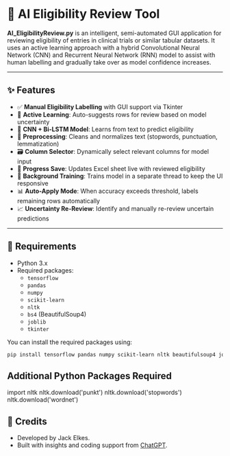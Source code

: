 # 🧠 AI Eligibility Review Tool

**AI_EligibilityReview.py** is an intelligent, semi-automated GUI application for reviewing eligibility of entries in clinical trials or similar tabular datasets. It uses an active learning approach with a hybrid Convolutional Neural Network (CNN) and Recurrent Neural Network (RNN) model to assist with human labelling and gradually take over as model confidence increases.

---

## ✨ Features

- ✅ **Manual Eligibility Labelling** with GUI support via Tkinter  
- 🤖 **Active Learning**: Auto-suggests rows for review based on model uncertainty  
- 🧠 **CNN + Bi-LSTM Model**: Learns from text to predict eligibility  
- 🧼 **Preprocessing**: Cleans and normalizes text (stopwords, punctuation, lemmatization)  
- 🗃️ **Column Selector**: Dynamically select relevant columns for model input  
- 💾 **Progress Save**: Updates Excel sheet live with reviewed eligibility  
- 🔄 **Background Training**: Trains model in a separate thread to keep the UI responsive  
- 📊 **Auto-Apply Mode**: When accuracy exceeds threshold, labels remaining rows automatically  
- 📈 **Uncertainty Re-Review**: Identify and manually re-review uncertain predictions  

---

## 📂 Requirements

- Python 3.x  
- Required packages:
  - `tensorflow`
  - `pandas`
  - `numpy`
  - `scikit-learn`
  - `nltk`
  - `bs4` (BeautifulSoup4)
  - `joblib`
  - `tkinter`

You can install the required packages using:

```bash
pip install tensorflow pandas numpy scikit-learn nltk beautifulsoup4 joblib
```

## Additional Python Packages Required
import nltk
nltk.download('punkt')
nltk.download('stopwords')
nltk.download('wordnet')

## 🙌 Credits

- Developed by Jack Elkes.
- Built with insights and coding support from [ChatGPT](https://openai.com/chatgpt).
